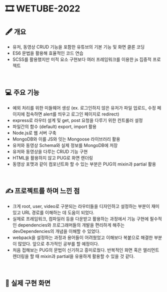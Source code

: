 # 🎞 WETUBE-2022

## 🖋 개요

- 유저, 동영상 CRUD 기능을 포함한 유튜브의 기본 기능 및 화면 클론 코딩
- ES6 문법을 활용해 효율적인 코드 연습
- SCSS를 활용했지만 미적 요소 구현보다 여러 프레임워크를 이용한 js 집중적 프로젝트 
<br>

## 💻 주요 기능

- 예외 처리를 위한 미들웨어 생성 (ex. 로그인하지 않은 유저가 파일 업로드, 수정 페이지에 접속하면 alert를 띄우고 로그인 페이지로 redirect)
- express로 라우터 설계 및 get, post 요청을 다루기 위한 컨트롤러 설정
- 파일간의 함수 (default) export, import 활용
- Node.js로 웹 서버 구축
- MongoDB와 이를 JS와 잇는 Mongoose 라이브러리 활용
- 유저와 동영상 Schema와 실제 정보를 MongoDB에 저장
- 유저와 동영상을 다루는 CRUD 기능 구현
- HTML을 활용하지 않고 PUG로 화면 렌더링 
- 동영상 포맷과 같이 컴포넌트화 할 수 있는 부분은 PUG의 mixin과 partial 활용
<br>

## ✍ 프로젝트를 하며 느낀 점

- 크게 root, user, video로 구분되는 라우터들을 디자인하고 설정하는 부분이 재미있고 URL 경로를 이해하는 데 도움이 되었다.
- 실제로 프레임워크, 컴파일러 등을 다운받고 활용하는 과정에서 기능 구현에 필수적인 dependencies와 프로그래머들의 개발을 편리하게 해주는 devDependencies의 개념을 이해할 수 있었다.
- webpack을 설정하는 과정과 용어들이 어려웠었고 이해보다 복붙으로 해결한 부분이 많았다. 앞으로 추가적인 공부를 할 예정이다.
- 처음 접해보는 PUG의 문법이 신기하고 흥미로웠다. 반복적인 화면 혹은 엘리먼트 렌더링을 할 때 mixin과 partial을 유용하게 활용할 수 있을 것 같다.
<br>

## 🔎 실제 구현 화면

